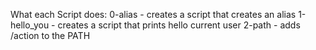 What each Script does:
0-alias - creates a script that creates an alias
1-hello_you - creates a script that prints hello current user
2-path - adds /action to the PATH
